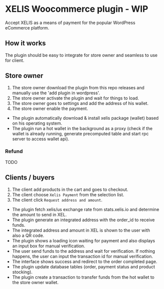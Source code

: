 # XELIS Woocommerce plugin - WIP

Accept XELIS as a means of payment for the popular WordPress eCommerce platform.

## How it works

The plugin should be easy to integrate for store owner and seamless to use for client.

## Store owner

1. The store owner download the plugin from this repo releases and manually use the 'add plugin in wordpress'.
2. The store owner activate the plugin and wait for things to load.
3. The store owner goes to settings and add the address of his wallet.
4. The store owner enable the payment.

- The plugin automatically download & install xelis package (wallet) based on his operating system.
- The plugin run a hot wallet in the background as a proxy (check if the wallet is already running, generate precomputed table and start rpc server to access wallet api).

### Refund

TODO

## Clients / buyers

1. The client add products in the cart and goes to checkout.
2. The client choose `Xelis Payment` from the selection list.
3. The client click `Request address and amount`.

- The plugin fetch xelis/us exchange rate from stats.xelis.io and determine the amount to send in XEL.
- The plugin generate an integrated address with the order_id to receive funds.
- The integrated address and amount in XEL is shown to the user with also a QR code.
- The plugin shows a loading icon waiting for payment and also displays an input box for manual verification.
- The user send funds to the address and wait for verification. If nothing happens, the user can input the transaction id for manual verification.
- The interface shows success and redirect to the order completed page.
- The plugin update database tables (order, payment status and product stocking).
- The plugin create a transaction to transfer funds from the hot wallet to the store owner wallet.
